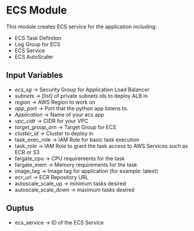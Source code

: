 # ECS Module

This module creates ECS service for the application including:
* ECS Task Definiton
* Log Group for ECS
* ECS Service
* ECS AutoScaler

## Input Variables
* *ecs_sg* -> Security Group for Application Load Balancer
* *subnets* -> [list] of private subnets ids to deploy ALB in
* *region* -> AWS Region to work on
* *app_port* -> Port that the python app listens to.
* *Application* -> Name of your ecs app
* *vpc_cidr* -> CIDR for your VPC
* *target_group_arn* -> Target Group for ECS
* *cluster_id* -> Cluster to deploy in
* task_exec_role -> IAM Role for basic task execution
* task_role -> IAM Role to grant the task access to AWS Services such as ECR or S3
* fargate_cpu -> CPU requirements for the task
* fargate_mem -> Memory requirements for the task
* image_tag -> Image tag for application (for example: latest)
* ecr_url -> ECR Repository URL
* autoscale_scale_up -> minimum tasks desired
* autoscale_scale_down -> maximum tasks desired


## Ouptus 
* ecs_service -> ID of the ECS Service


